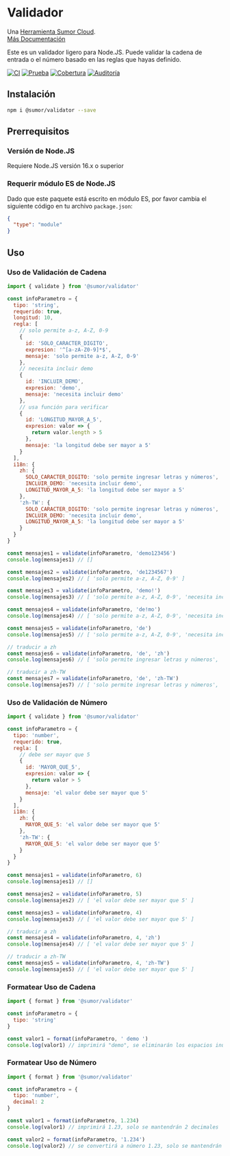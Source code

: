 # Validador

Una [Herramienta Sumor Cloud](https://sumor.cloud).  
[Más Documentación](https://sumor.cloud)

Este es un validador ligero para Node.JS.
Puede validar la cadena de entrada o el número basado en las reglas que hayas definido.

[![CI](https://github.com/sumor-cloud/validator/actions/workflows/ci.yml/badge.svg)](https://github.com/sumor-cloud/validator/actions/workflows/ci.yml)
[![Prueba](https://github.com/sumor-cloud/validator/actions/workflows/ut.yml/badge.svg)](https://github.com/sumor-cloud/validator/actions/workflows/ut.yml)
[![Cobertura](https://github.com/sumor-cloud/validator/actions/workflows/coverage.yml/badge.svg)](https://github.com/sumor-cloud/validator/actions/workflows/coverage.yml)
[![Auditoría](https://github.com/sumor-cloud/validator/actions/workflows/audit.yml/badge.svg)](https://github.com/sumor-cloud/validator/actions/workflows/audit.yml)

## Instalación

```bash
npm i @sumor/validator --save
```

## Prerrequisitos

### Versión de Node.JS

Requiere Node.JS versión 16.x o superior

### Requerir módulo ES de Node.JS

Dado que este paquete está escrito en módulo ES,
por favor cambia el siguiente código en tu archivo `package.json`:

```json
{
  "type": "module"
}
```

## Uso

### Uso de Validación de Cadena

```js
import { validate } from '@sumor/validator'

const infoParametro = {
  tipo: 'string',
  requerido: true,
  longitud: 10,
  regla: [
    // solo permite a-z, A-Z, 0-9
    {
      id: 'SOLO_CARACTER_DIGITO',
      expresion: '^[a-zA-Z0-9]*$',
      mensaje: 'solo permite a-z, A-Z, 0-9'
    },
    // necesita incluir demo
    {
      id: 'INCLUIR_DEMO',
      expresion: 'demo',
      mensaje: 'necesita incluir demo'
    },
    // usa función para verificar
    {
      id: 'LONGITUD_MAYOR_A_5',
      expresion: valor => {
        return valor.length > 5
      },
      mensaje: 'la longitud debe ser mayor a 5'
    }
  ],
  i18n: {
    zh: {
      SOLO_CARACTER_DIGITO: 'solo permite ingresar letras y números',
      INCLUIR_DEMO: 'necesita incluir demo',
      LONGITUD_MAYOR_A_5: 'la longitud debe ser mayor a 5'
    },
    'zh-TW': {
      SOLO_CARACTER_DIGITO: 'solo permite ingresar letras y números',
      INCLUIR_DEMO: 'necesita incluir demo',
      LONGITUD_MAYOR_A_5: 'la longitud debe ser mayor a 5'
    }
  }
}

const mensajes1 = validate(infoParametro, 'demo123456')
console.log(mensajes1) // []

const mensajes2 = validate(infoParametro, 'de1234567')
console.log(mensajes2) // [ 'solo permite a-z, A-Z, 0-9' ]

const mensajes3 = validate(infoParametro, 'demo!')
console.log(mensajes3) // [ 'solo permite a-z, A-Z, 0-9', 'necesita incluir demo' ]

const mensajes4 = validate(infoParametro, 'de!mo')
console.log(mensajes4) // [ 'solo permite a-z, A-Z, 0-9', 'necesita incluir demo' ]

const mensajes5 = validate(infoParametro, 'de')
console.log(mensajes5) // [ 'solo permite a-z, A-Z, 0-9', 'necesita incluir demo', 'la longitud debe ser mayor a 5' ]

// traducir a zh
const mensajes6 = validate(infoParametro, 'de', 'zh')
console.log(mensajes6) // [ 'solo permite ingresar letras y números', 'necesita incluir demo', 'la longitud debe ser mayor a 5' ]

// traducir a zh-TW
const mensajes7 = validate(infoParametro, 'de', 'zh-TW')
console.log(mensajes7) // [ 'solo permite ingresar letras y números', 'necesita incluir demo', 'la longitud debe ser mayor a 5' ]
```

### Uso de Validación de Número

```js
import { validate } from '@sumor/validator'

const infoParametro = {
  tipo: 'number',
  requerido: true,
  regla: [
    // debe ser mayor que 5
    {
      id: 'MAYOR_QUE_5',
      expresion: valor => {
        return valor > 5
      },
      mensaje: 'el valor debe ser mayor que 5'
    }
  ],
  i18n: {
    zh: {
      MAYOR_QUE_5: 'el valor debe ser mayor que 5'
    },
    'zh-TW': {
      MAYOR_QUE_5: 'el valor debe ser mayor que 5'
    }
  }
}

const mensajes1 = validate(infoParametro, 6)
console.log(mensajes1) // []

const mensajes2 = validate(infoParametro, 5)
console.log(mensajes2) // [ 'el valor debe ser mayor que 5' ]

const mensajes3 = validate(infoParametro, 4)
console.log(mensajes3) // [ 'el valor debe ser mayor que 5' ]

// traducir a zh
const mensajes4 = validate(infoParametro, 4, 'zh')
console.log(mensajes4) // [ 'el valor debe ser mayor que 5' ]

// traducir a zh-TW
const mensajes5 = validate(infoParametro, 4, 'zh-TW')
console.log(mensajes5) // [ 'el valor debe ser mayor que 5' ]
```

### Formatear Uso de Cadena

```js
import { format } from '@sumor/validator'

const infoParametro = {
  tipo: 'string'
}

const valor1 = format(infoParametro, ' demo ')
console.log(valor1) // imprimirá "demo", se eliminarán los espacios inútiles
```

### Formatear Uso de Número

```js
import { format } from '@sumor/validator'

const infoParametro = {
  tipo: 'number',
  decimal: 2
}

const valor1 = format(infoParametro, 1.234)
console.log(valor1) // imprimirá 1.23, solo se mantendrán 2 decimales

const valor2 = format(infoParametro, '1.234')
console.log(valor2) // se convertirá a número 1.23, solo se mantendrán 2 decimales
```  